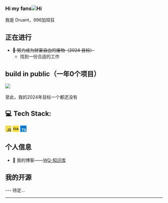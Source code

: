 ### Hi my fans<img src='https://wqknowledge.oss-cn-shenzhen.aliyuncs.com/Hi.gif' alt='Hi' width="24"/>
我是 Druant，996加班狂

## 正在进行
- ~~🍉 努力成为财富自由的废物（2024 目标）~~
  - 找到一份合适的工作

## build in public（一年0个项目）
<code><img src="https://oss-cwq.oss-rg-china-mainland.aliyuncs.com/wqknowledge/wqlogo.png"></code>

至此，我的2024年目标一个都还没有

## 💻 Tech Stack:

<code><img height="20" src="https://raw.githubusercontent.com/github/explore/80688e429a7d4ef2fca1e82350fe8e3517d3494d/topics/javascript/javascript.png"></code>
<code><img height="20" src="https://raw.githubusercontent.com/github/explore/80688e429a7d4ef2fca1e82350fe8e3517d3494d/topics/es6/es6.png"></code>
<code><img height="20" src="https://raw.githubusercontent.com/github/explore/80688e429a7d4ef2fca1e82350fe8e3517d3494d/topics/typescript/typescript.png"></code>

## 个人信息
- 📖 我的博客——[WQ-知识库](https://www.wqknowledge.top/)

## 我的开源
--- 待定...

--------------------------------------------------------------


<!--
**chenweiquan-red/chenweiquan-red** is a ✨ _special_ ✨ repository because its `README.md` (this file) appears on your GitHub profile.

Here are some ideas to get you started:
Hi there 👋
- 🔭 I’m currently working on ...
- 🌱 I’m currently learning ...
- 👯 I’m looking to collaborate on ...
- 🤔 I’m looking for help with ...
- 💬 Ask me about ...
- 📫 How to reach me: ...
- 😄 Pronouns: ...
- ⚡ Fun fact: ...
-->
